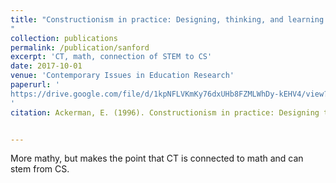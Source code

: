 ```yaml
---
title: "Constructionism in practice: Designing, thinking, and learning in a digital world
"
collection: publications
permalink: /publication/sanford
excerpt: 'CT, math, connection of STEM to CS'
date: 2017-10-01
venue: 'Contemporary Issues in Education Research'
paperurl: '
https://drive.google.com/file/d/1kpNFLVKmKy76dxUHb8FZMLWhDy-kEHV4/view?usp=sharing
'
citation: Ackerman, E. (1996). Constructionism in practice: Designing thinking and learning in a digital world.


---
```


More mathy, but makes the point that CT is connected to math and can stem from CS. 
